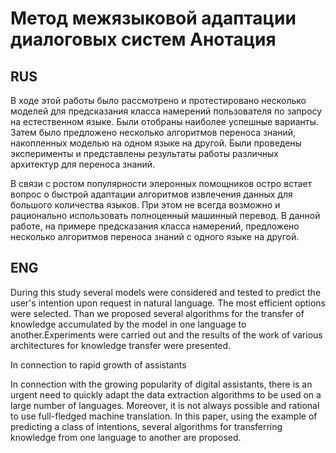 # Метод межязыковой адаптации диалоговых систем Анотация

## RUS

В ходе этой работы было рассмотрено и протестировано несколько моделей для предсказания класса намерений пользователя по запросу на естественном языке. Были отобраны наиболее успешные варианты. Затем было предложено несколько алгоритмов переноса знаний, накопленных моделью на одном языке на другой. Были проведены эксперименты и представлены результаты работы различных архитектур для переноса знаний.


В связи с ростом популярности элеронных помощников  остро встает вопрос о быстрой адаптации алгоритмов извлечения данных для большого количества языков. При этом не всегда возможно и рационально использовать полноценный машинный перевод. В данной работе, на примере предсказания класса намерений,  предложено несколько алгоритмов переноса знаний с одного языке на другой.

## ENG

During this study several models were considered and tested to predict the user's intention upon request in natural language. The most efficient options were selected. Than we proposed several algorithms for the transfer of knowledge accumulated by the model in one language to another.Experiments were carried out and the results of the work of various architectures for knowledge transfer were presented.

In connection to rapid growth of assistants

In connection with the growing popularity of digital assistants, there is an urgent need to quickly adapt the data extraction algorithms to be used on a large number of languages. Moreover, it is not always possible and rational to use full-fledged machine translation. In this paper, using the example of predicting a class of intentions, several algorithms for transferring knowledge from one language to another are proposed.